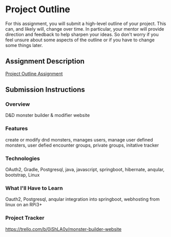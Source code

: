 # Project Outline
For this assignment, you will submit a high-level outline of your project. This can, and likely will, change over time. In particular, your mentor will provide direction and feedback to help sharpen your ideas. So don't worry if you feel unsure about some aspects of the outline or if you have to change some things later.

## Assignment Description
[Project Outline Assignment](https://education.launchcode.org/liftoff/modules/assignments/project-outline)

## Submission Instructions

### Overview
D&D monster builder & modifier website
### Features
create or modify dnd monsters, manages users, manage user defined monsters, user defied encounter groups, private groups, initative tracker
### Technologies
OAuth2, Gradle, Postgresql, java, javascript, springboot, hibernate, anqular, bootstrap, Linux
### What I'll Have to Learn
Oauth2, Postgresql, anqular integration into springboot, webhosting from linux on an RPi3+
### Project Tracker
https://trello.com/b/0iShLA0y/monster-builder-website
